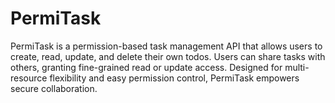 # PermiTask
PermiTask is a permission-based task management API that allows users to create, read, update, and delete their own todos. Users can share tasks with others, granting fine-grained read or update access. Designed for multi-resource flexibility and easy permission control, PermiTask empowers secure collaboration.
